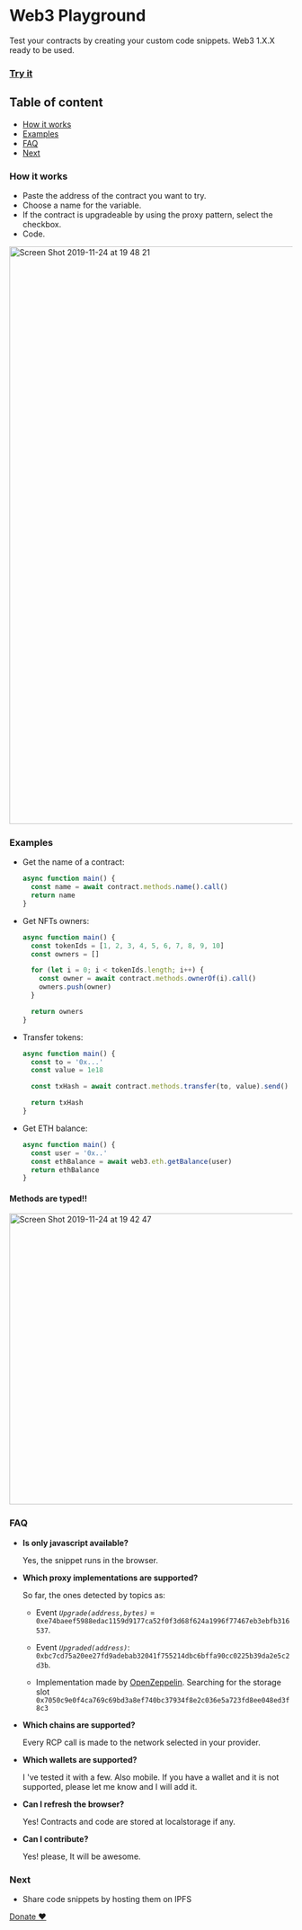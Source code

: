 # Web3 Playground

Test your contracts by creating your custom code snippets. Web3 1.X.X ready to be used.

### [Try it](https://web3playground.io)

## Table of content

- [How it works](#how-it-works)
- [Examples](#examples)
- [FAQ](#faq)
- [Next](#next)

### How it works

- Paste the address of the contract you want to try.
- Choose a name for the variable.
- If the contract is upgradeable by using the proxy pattern, select the checkbox.
- Code.

<img width="1028" alt="Screen Shot 2019-11-24 at 19 48 21" src="https://user-images.githubusercontent.com/7549152/69502939-61ddf780-0ef3-11ea-9dc3-8ec3e5cded25.png">

### Examples

- Get the name of a contract:

  ```typescript
  async function main() {
    const name = await contract.methods.name().call()
    return name
  }
  ```

- Get NFTs owners:

  ```typescript
  async function main() {
    const tokenIds = [1, 2, 3, 4, 5, 6, 7, 8, 9, 10]
    const owners = []

    for (let i = 0; i < tokenIds.length; i++) {
      const owner = await contract.methods.ownerOf(i).call()
      owners.push(owner)
    }

    return owners
  }
  ```

- Transfer tokens:

  ```typescript
  async function main() {
    const to = '0x...'
    const value = 1e18

    const txHash = await contract.methods.transfer(to, value).send()

    return txHash
  }
  ```

- Get ETH balance:

  ```typescript
  async function main() {
    const user = '0x..'
    const ethBalance = await web3.eth.getBalance(user)
    return ethBalance
  }
  ```

#### Methods are typed!!

<img width="518" alt="Screen Shot 2019-11-24 at 19 42 47" src="https://user-images.githubusercontent.com/7549152/69502861-9a310600-0ef2-11ea-99f8-dc2aa11f37c0.png">

### FAQ

- **Is only javascript available?**

  Yes, the snippet runs in the browser.

- **Which proxy implementations are supported?**

  So far, the ones detected by topics as:

  - Event _`Upgrade(address,bytes)`_ = `0xe74baeef5988edac1159d9177ca52f0f3d68f624a1996f77467eb3ebfb316537`.

  - Event _`Upgraded(address)`_: `0xbc7cd75a20ee27fd9adebab32041f755214dbc6bffa90cc0225b39da2e5c2d3b`.

  - Implementation made by [OpenZeppelin](https://docs.openzeppelin.com/sdk/2.5/writing-contracts.html). Searching for the storage slot `0x7050c9e0f4ca769c69bd3a8ef740bc37934f8e2c036e5a723fd8ee048ed3f8c3`

- **Which chains are supported?**

  Every RCP call is made to the network selected in your provider.

- **Which wallets are supported?**

  I 've tested it with a few. Also mobile. If you have a wallet and it is not supported, please let me know and I will add it.

- **Can I refresh the browser?**

  Yes! Contracts and code are stored at localstorage if any.

- **Can I contribute?**

  Yes! please, It will be awesome.

### Next

- Share code snippets by hosting them on IPFS

[Donate ❤️](https://etherscan.com/address/0x2FFDbd3e8B682eDC3e7a9ced16Eba60423D3BFb6)
